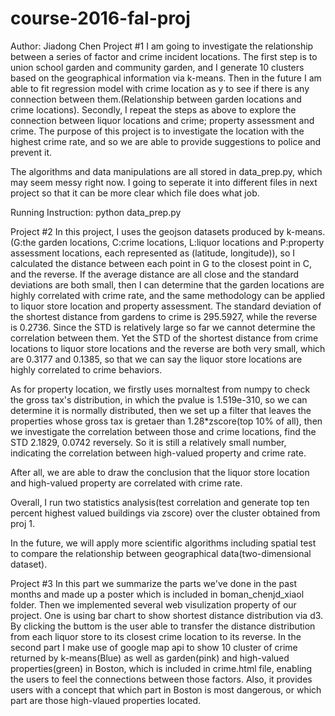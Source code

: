 # course-2016-fal-proj
Author: Jiadong Chen
Project #1
I am going to investigate the relationship between a series of factor and crime incident locations. The first step is to union school garden and community garden, and I generate 10 clusters based on the geographical information via k-means. Then in the future I am able to fit regression model with crime location as y to see if there is any connection between them.(Relationship between garden locations and crime locations). Secondly, I repeat the steps as above to explore the connection between liquor locations and crime; property assessment and crime. The purpose of this project is to investigate the location with the highest crime rate, and so we are able to provide suggestions to police and prevent it. 

The algorithms and data manipulations are all stored in data_prep.py, which may seem messy right now. I going to seperate it into different files in next project so that it can be more clear which file does what job.

Running Instruction: python data_prep.py

Project #2
In this project, I uses the geojson datasets produced by k-means. (G:the garden locations, C:crime locations, L:liquor locations and P:property assessment locations, each represented as (latitude, longitude)), so I calculated the distance between each point in G to the closest point in C, and the reverse. If the average distance are all close and the standard deviations are both small, then I can determine that the garden locations are highly correlated with crime rate, and the same methodology can be applied to liquor store location and property assessment. The standard deviation of the shortest distance from gardens to crime is 295.5927, while the reverse is 0.2736. Since the STD is relatively large so far we cannot determine the correlation between them. Yet the STD of the shortest distance from crime locations to liquor store locations and the reverse are both very small, which are 0.3177 and 0.1385, so that we can say the liquor store locations are highly correlated to crime behaviors. 

As for property location, we firstly uses mornaltest from numpy to check the gross tax's distribution, in which the pvalue is 1.519e-310, so we can determine it is normally distributed, then we set up a filter that leaves the properties whose gross tax is gretaer than 1.28*zscore(top 10% of all), then we investigate the correlation between those and crime locations, find the STD 2.1829, 0.0742 reversely. So it is still a relatively small number, indicating the correlation between high-valued property and crime rate. 

After all, we are able to draw the conclusion that the liquor store location and high-valued property are correlated with crime rate. 

Overall, I run two statistics analysis(test correlation and generate top ten percent highest valued buildings via zscore) over the cluster obtained from proj 1.

In the future, we will apply more scientific algorithms including spatial test to compare the relationship between geographical data(two-dimensional dataset).

Project #3
In this part we summarize the parts we've done in the past months and made up a poster which is included in boman_chenjd_xiaol folder. Then we implemented several web visulization property of our project. One is using bar chart to show shortest distance distribution via d3. By clicking the buttom is the user able to transfer the distance distribution from each liquor store to its closest crime location to its reverse. In the second part I make use of google map api to show 10 cluster of crime returned by k-means(Blue) as well as garden(pink) and high-valued properties(green) in Boston, which is included in crime.html file, enabling the users to feel the connections between those factors. Also, it provides users with a concept that which part in Boston is most dangerous, or which part are those high-vlaued properties located.